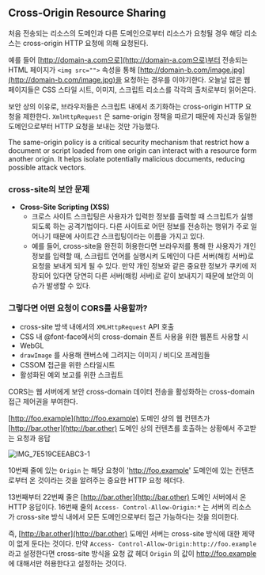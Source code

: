 ## Cross-Origin Resource Sharing

처음 전송되는 리소스의 도메인과 다른 도메인으로부터 리소스가 요청될 경우 해당 리소스는 cross-origin HTTP 요청에 의해 요청된다.

예를 들어 [http://domain-a.com으로](http://domain-a.com으로)부터 전송되는 HTML 페이지가 `<img src="">` 속성을 통해 [http://domain-b.com/image.jpg](http://domain-b.com/image.jpg)을 요청하는 경우를 이야기한다. 오늘날 많은 웹 페이지들은 CSS 스타일 시트, 이미지, 스크립트 리소스를 각각의 출처로부터 읽어온다.

보안 상의 이유로, 브라우저들은 스크립트 내에서 초기화하는 cross-origin HTTP 요청을 제한한다. `XmlHttpRequest` 은 same-origin 정책을 따르기 때문에 자신과 동일한 도메인으로부터 HTTP 요청을 보내는 것만 가능했다.

The same-origin policy is a critical security mechanism that restrict how a document or script loaded from one origin can interact with a resource form another origin. It helps isolate potentially malicious documents, reducing possible attack vectors.

### cross-site의 보안 문제

- **Cross-Site Scripting (XSS)**
    - 크로스 사이트 스크립팅은 사용자가 입력한 정보를 출력할 때 스크립트가 실행되도록 하는 공격기법이다. 다른 사이트로 어떤 정보를 전송하는 행위가 주로 일어나기 때문에 사이트간 스크립팅이라는 이름을 가지고 있다.
    - 예를 들어, cross-site을 완전히 허용한다면 브라우저를 통해 한 사용자가 개인 정보를 입력할 때, 스크립트 언어를 실행시켜 도메인이 다른 서버(해킹 서버)로 요청을 보내게 되게 될 수 있다. 만약 개인 정보와 같은 중요한 정보가 쿠키에 저장되어 있다면 당연히 다른 서버(해킹 서버)로 같이 보내지기 때문에 보안의 이슈가 발생할 수 있다.

### 그렇다면 어떤 요청이 CORS를 사용할까?

- cross-site 방색 내에서의 `XMLHttpRequest` API 호출
- CSS 내 @font-face에서의 cross-domain 폰트 사용을 위한 웹폰트 사용할 시
- WebGL
- `drawImage` 를 사용해 캔버스에 그려지는 이미지 / 비디오 프레임들
- CSSOM 접근을 위한 스타일시트
- 활성화된 예외 보고를 위한 스크립트

CORS는 웹 서버에게 보안 cross-domain 데이터 전송을 활성화하는 cross-domain 접근 제어권을 부여한다.

[http://foo.example](http://foo.example) 도메인 상의 웹 컨텐츠가 [http://bar.other](http://bar.other) 도메인 상의 컨텐츠를 호출하는 상황에서 주고받는 요청과 응답

![IMG_7E519CEEABC3-1](https://user-images.githubusercontent.com/30451129/67553569-79855d00-f748-11e9-8c87-27e0436150dd.jpeg)

10번째 줄에 있는 `Origin` 는 해당 요청이 'http://foo.example' 도메인에 있는 컨텐츠로부터 온 것이라는 것을 알려주는 중요한 HTTP 요청 헤더다.

13번째부터 22번째 줄은 [http://bar.other](http://bar.other) 도메인 서버에서 온 HTTP 응답이다. 16번째 줄의 `Access- Control-Allow-Origin:*`  는 서버의 리소스가 cross-site 방식 내에서 모든 도메인으로부터 접근 가능하다는 것을 의미한다.

즉, [http://bar.other](http://bar.other) 도메인 서버는 cross-site 방식에 대한 제약이 없게 둔다는 것이다. 만약 `Access- Control-Allow-Origin:http://foo.example` 라고 설정한다면 cross-site 방식을 요청 값 헤더 `Origin` 의 값이 http://foo.example 에 대해서만 허용한다고 설정하는 것이다.

